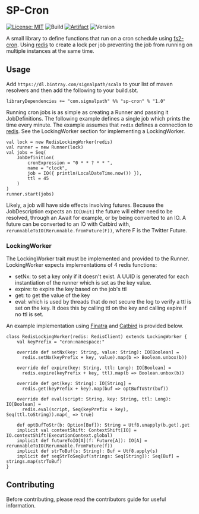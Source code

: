 # SP-Cron

[![License: MIT](https://img.shields.io/badge/License-MIT-yellow.svg)](LICENSE)
![Build](https://github.com/SignalPath/sp-cron/workflows/Scala%20CI/badge.svg)
[![Artifact](https://img.shields.io/badge/artifact-sp--cron-green)](https://bintray.com/signalpath/scala/sp-cron)
![Version](https://img.shields.io/badge/version-1.0-blue)

A small library to define functions that run on a cron schedule
using [fs2-cron](https://github.com/fthomas/fs2-cron). Using 
[redis](redis.io) to create a lock per job preventing the job
from running on multiple instances at the same time.

## Usage

Add `https://dl.bintray.com/signalpath/scala` to your list of
maven resolvers and then add the following to your build.sbt. 
```
libraryDependencies += "com.signalpath" %% "sp-cron" % "1.0"
```

Running cron jobs is as simple as creating a Runner and passing
it JobDefinitions. The following example defines a single job
which prints the time every minute. The example assumes that
`redis` defines a connection to [redis](redis.io). See the
LockingWorker section for implementing a LockingWorker.    

```                                 
val lock = new RedisLockingWorker(redis)
val runner = new Runner(lock)
val jobs = Seq(
    JobDefinition(
        cronExpression = "0 * * ? * * ",
        name = "clock",
        job = IO({ println(LocalDateTime.now()) }),
        ttl = 45
    )
)
runner.start(jobs)
```                                                    

Likely, a job will have side effects involving futures. Because
the JobDescription expects an `IO[Unit]` the future will either
need to be resolved, through an Await for example, or by being
converted to an IO. A future can be converted to an IO with
Catbird with, `rerunnableToIO(Rerunnable.fromFuture(F))`, where
F is the Twitter Future. 

### LockingWorker

The LockingWorker trait must be implemented and provided to the
Runner. LockingWorker expects implementations of 4 redis functions:

* setNx: to set a key only if it doesn't exist. A UUID is 
generated for each instantiation of the runner which is set
as the key value.
* expire: to expire the key based on the job's ttl
* get: to get the value of the key
* eval: which is used by threads that do not secure the log
to verify a ttl is set on the key. It does this by calling
ttl on the key and calling expire if no ttl is set.

An example implementation using 
[Finatra](https://twitter.github.io/finatra/) and 
[Catbird](https://github.com/travisbrown/catbird) is provided 
below.

```
class RedisLockingWorker(redis: RedisClient) extends LockingWorker {
    val keyPrefix = "cron:namespace:"

    override def setNx(key: String, value: String): IO[Boolean] =
      redis.setNx(keyPrefix + key, value).map(b => Boolean.unbox(b))

    override def expire(key: String, ttl: Long): IO[Boolean] =
      redis.expire(keyPrefix + key, ttl).map(b => Boolean.unbox(b))

    override def get(key: String): IO[String] =
      redis.get(keyPrefix + key).map(buf => optBufToStr(buf))

    override def eval(script: String, key: String, ttl: Long): IO[Boolean] =
      redis.eval(script, Seq(keyPrefix + key), Seq(ttl.toString)).map(_ => true)

    def optBufToStr(b: Option[Buf]): String = Utf8.unapply(b.get).get
    implicit val contextShift: ContextShift[IO] = IO.contextShift(ExecutionContext.global)
    implicit def futureToIO[A](f: Future[A]): IO[A] = rerunnableToIO(Rerunnable.fromFuture(f))
    implicit def strToBuf(s: String): Buf = Utf8.apply(s)
    implicit def seqStrToSeqBuf(strings: Seq[String]): Seq[Buf] = strings.map(strToBuf)
}
```

## Contributing

Before contributing, please read the contributors guide for useful information.
